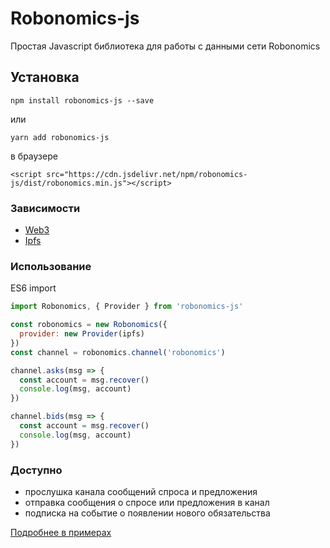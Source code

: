 Robonomics-js
========

Простая Javascript библиотека для работы с данными сети Robonomics

## Установка

```
npm install robonomics-js --save
```
или
```
yarn add robonomics-js
```
в браузере
```
<script src="https://cdn.jsdelivr.net/npm/robonomics-js/dist/robonomics.min.js"></script>
```

### Зависимости

* [Web3](https://github.com/ethereum/web3.js/)
* [Ipfs](https://github.com/ipfs/js-ipfs)



### Использование

ES6 import

```javascript
import Robonomics, { Provider } from 'robonomics-js'

const robonomics = new Robonomics({
  provider: new Provider(ipfs)
})
const channel = robonomics.channel('robonomics')

channel.asks(msg => {
  const account = msg.recover()
  console.log(msg, account)
})

channel.bids(msg => {
  const account = msg.recover()
  console.log(msg, account)
})
```

### Доступно

* прослушка канала сообщений спроса и предложения
* отправка сообщения о спросе или предложения в канал
* подписка на событие о появлении нового обязательства

[Подробнее в примерах](/examples)
